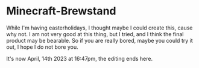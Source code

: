 # Minecraft-Brewstand


While I'm having easterholidays, I thought maybe I could create this, cause why not.
I am not very good at this thing, but I tried, and I think the final product may be bearable.
So if you are really bored, maybe you could try it out, I hope I do not bore you.

It's now April, 14th 2023 at 16:47pm, the editing ends here.

